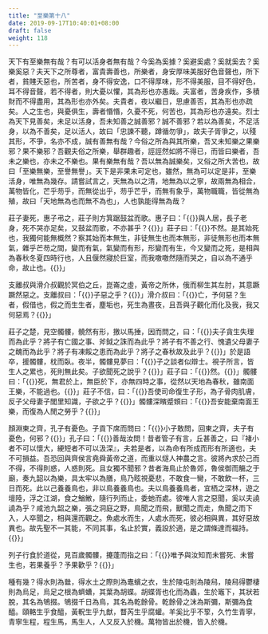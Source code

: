 ```yaml
---
title: "至樂第十八"
date: 2019-09-17T10:40:01+08:00
draft: false
weight: 118
---
```




天下有至樂無有哉？有可以活身者無有哉？今奚為奚據？奚避奚處？奚就奚去？奚樂奚惡？夫天下之所尊者，富貴壽善也，所樂者，身安厚味美服好色音聲也，所下者，貧賤夭惡也，所苦者，身不得安逸，口不得厚味，形不得美服，目不得好色，耳不得音聲，若不得者，則大憂以懼，其為形也亦愚哉。夫富者，苦身疾作，多積財而不得盡用，其為形也亦外矣。夫貴者，夜以繼日，思慮善否，其為形也亦疏矣。人之生也，與憂俱生，壽者惽惽，久憂不死，何苦也，其為形也亦遠矣。烈士為天下見善矣，未足以活身，吾未知善之誠善邪？誠不善邪？若以為善矣，不足活身，以為不善矣，足以活人，故曰「忠諫不聽，蹲循勿爭」，故夫子胥爭之，以殘其形，不爭，名亦不成，誠有善無有哉？今俗之所為與其所樂，吾又未知樂之果樂邪？果不樂邪？吾觀夫俗之所樂，舉群趣者，誙誙然如將不得已，而皆曰樂者，吾未之樂也，亦未之不樂也。果有樂無有哉？吾以無為誠樂矣，又俗之所大苦也，故曰「至樂無樂，至譽無譽」。天下是非果未可定也，雖然，無為可以定是非，至樂活身，唯無為幾存。請嘗試言之，天無為以之清，地無為以之寧，故兩無為相合，萬物皆化，芒乎芴乎，而無從出乎，芴乎芒乎，而無有象乎，萬物職職，皆從無為殖，故曰「天地無為也而無不為也」，人也孰能得無為哉？



莊子妻死，惠子弔之，莊子則方箕踞鼓盆而歌。惠子曰：「{{<span secondary>}}與人居，長子老身，死不哭亦足矣，又鼓盆而歌，不亦甚乎？{{</span>}}」莊子曰：「{{<span secondary>}}不然。是其始死也，我獨何能無概然？察其始而本無生，非徒無生也而本無形，非徒無形也而本無氣，雜乎芒芴之間，變而有氣，氣變而有形，形變而有生，今又變而之死，是相與為春秋冬夏四時行也，人且偃然寢於巨室，而我噭噭然隨而哭之，自以為不通乎命，故止也。{{</span>}}」



支離叔與滑介叔觀於冥伯之丘，崑崙之虛，黃帝之所休，俄而柳生其左肘，其意蹶蹶然惡之。支離叔曰：「{{<span secondary>}}子惡之乎？{{</span>}}」滑介叔曰：「{{<span secondary>}}亡，予何惡？生者，假借也，假之而生生者，塵垢也，死生為晝夜，且吾與子觀化而化及我，我又何惡焉？{{</span>}}」



莊子之楚，見空髑髏，髐然有形，撽以馬捶，因而問之，曰：「{{<span secondary>}}夫子貪生失理而為此乎？將子有亡國之事、斧鉞之誅而為此乎？將子有不善之行、愧遺父母妻子之醜而為此乎？將子有凍餒之患而為此乎？將子之春秋故及此乎？{{</span>}}」於是語卒，援髑髏，枕而臥。夜半，髑髏見夢曰：「{{<span secondary>}}子之談者似辯士。視子所言，皆生人之累也，死則無此矣。子欲聞死之說乎？{{</span>}}」莊子曰：「{{<span secondary>}}然。{{</span>}}」髑髏曰：「{{<span secondary>}}死，無君於上，無臣於下，亦無四時之事，從然以天地為春秋，雖南面王樂，不能過也。{{</span>}}」莊子不信，曰：「{{<span secondary>}}吾使司命復生子形，為子骨肉肌膚，反子父母妻子閭里知識，子欲之乎？{{</span>}}」髑髏深矉蹙頞曰：「{{<span secondary>}}吾安能棄南面王樂，而復為人閒之勞乎？{{</span>}}」



顏淵東之齊，孔子有憂色。子貢下席而問曰：「{{<span secondary>}}小子敢問，回東之齊，夫子有憂色，何邪？{{</span>}}」孔子曰：「{{<span secondary>}}善哉汝問！昔者管子有言，丘甚善之，曰『褚小者不可以懷大，綆短者不可以汲深』，夫若是者，以為命有所成而形有所適也，夫不可損益。吾恐回與齊侯言堯舜黃帝之道，而重以燧人神農之言。彼將內求於己而不得，不得則惑，人惑則死。且女獨不聞邪？昔者海鳥止於魯郊，魯侯御而觴之于廟，奏九韶以為樂，具太牢以為膳，鳥乃眩視憂悲，不敢食一臠，不敢飲一杯，三日而死。此以己養養鳥也，非以鳥養養鳥也。夫以鳥養養鳥者，宜栖之深林，遊之壇陸，浮之江湖，食之鰌䱔，隨行列而止，委虵而處。彼唯人言之惡聞，奚以夫譊譊為乎？咸池九韶之樂，張之洞庭之野，鳥聞之而飛，獸聞之而走，魚聞之而下入，人卒聞之，相與還而觀之。魚處水而生，人處水而死，彼必相與異，其好惡故異也。故先聖不一其能，不同其事，名止於實，義設於適，是之謂條達而福持。{{</span>}}」



列子行食於道從，見百歲髑髏，攓蓬而指之曰：「{{<span secondary>}}唯予與汝知而未嘗死、未嘗生也，若果養乎？予果歡乎？{{</span>}}」



種有幾？得水則為㡭，得水土之際則為鼃蠙之衣，生於陵屯則為陵舄，陵舄得鬱棲則為烏足，烏足之根為蠐螬，其葉為胡蝶。胡蝶胥也化而為蟲，生於竈下，其狀若脫，其名為鴝掇。鴝掇千日為鳥，其名為乾餘骨。乾餘骨之沫為斯彌，斯彌為食醯。頤輅生乎食醯，黃軦生乎九猷，瞀芮生乎腐蠸。羊奚比乎不箰，久竹生青寧，青寧生程，程生馬，馬生人，人又反入於機。萬物皆出於機，皆入於機。